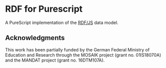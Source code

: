 # RDF for Purescript

A PureScript implementation of the [RDF/JS](https://rdf.js.org/data-model-spec/) data model.

## Acknowledgments

This work has been partially funded by the German Federal Ministry of Education and Research through the MOSAIK project (grant no. 01IS18070A) and the MANDAT project (grant no. 16DTM107A).
